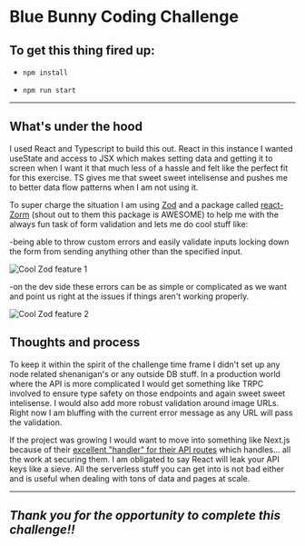 # Blue Bunny Coding Challenge

## To get this thing fired up:

- `npm install`

- `npm run start`

---

## What's under the hood

I used React and Typescript to build this out. React in this instance I wanted useState and access to JSX which makes setting data and getting it to screen when I want it that much less of a hassle and felt like the perfect fit for this exercise. TS gives me that sweet sweet intelisense and pushes me to better data flow patterns when I am not using it.

To super charge the situation I am using [Zod](https://github.com/colinhacks/zod) and a package called [react-Zorm](https://github.com/esamattis/react-zorm) (shout out to them this package is AWESOME) to help me with the always fun task of form validation and lets me do cool stuff like:

-being able to throw custom errors and easily validate inputs locking down the form from sending anything other than the specified input.

<img  alt="Cool Zod feature 1"  src="https://res.cloudinary.com/dey85zjmf/image/upload/v1661570337/ReadmeAsset2_t4io1y.png" />

-on the dev side these errors can be as simple or complicated as we want and point us right at the issues if things aren't working properly.

<img  alt="Cool Zod feature 2"  src="https://res.cloudinary.com/dey85zjmf/image/upload/v1661570337/ReadmeAsset3_p05zhn.png" />

## Thoughts and process

To keep it within the spirit of the challenge time frame I didn't set up any node related shenanigan's or any outside DB stuff. In a production world where the API is more complicated I would get something like TRPC involved to ensure type safety on those endpoints and again sweet sweet intelisense. I would also add more robust validation around image URLs. Right now I am bluffing with the current error message as any URL will pass the validation.

If the project was growing I would want to move into something like Next.js because of their [excellent "handler" for their API routes](https://nextjs.org/docs/api-routes/introduction) which handles... all the work at securing them. I am obligated to say React will leak your API keys like a sieve. All the serverless stuff you can get into is not bad either and is useful when dealing with tons of data and pages at scale.

---

## **_Thank you for the opportunity to complete this challenge!!_**
